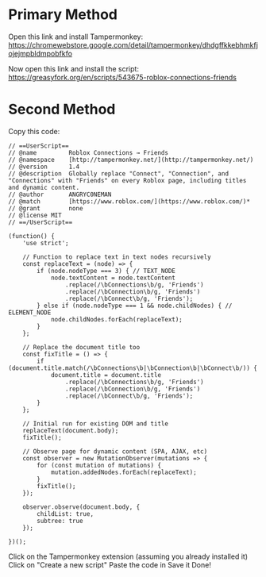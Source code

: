 # Primary Method
Open this link and install Tampermonkey: https://chromewebstore.google.com/detail/tampermonkey/dhdgffkkebhmkfjojejmpbldmpobfkfo

Now open this link and install the script: https://greasyfork.org/en/scripts/543675-roblox-connections-friends

# Second Method
Copy this code:

```
// ==UserScript==
// @name         Roblox Connections → Friends
// @namespace    [http://tampermonkey.net/](http://tampermonkey.net/)
// @version      1.4
// @description  Globally replace "Connect", "Connection", and "Connections" with "Friends" on every Roblox page, including titles and dynamic content.
// @author       ANGRYC0NEMAN
// @match        [https://www.roblox.com/](https://www.roblox.com/)*
// @grant        none
// @license MIT
// ==/UserScript==
 
(function() {
    'use strict';
 
    // Function to replace text in text nodes recursively
    const replaceText = (node) => {
        if (node.nodeType === 3) { // TEXT_NODE
            node.textContent = node.textContent
                .replace(/\bConnections\b/g, 'Friends')
                .replace(/\bConnection\b/g, 'Friends')
                .replace(/\bConnect\b/g, 'Friends');
        } else if (node.nodeType === 1 && node.childNodes) { // ELEMENT_NODE
            node.childNodes.forEach(replaceText);
        }
    };
 
    // Replace the document title too
    const fixTitle = () => {
        if (document.title.match(/\bConnections\b|\bConnection\b|\bConnect\b/)) {
            document.title = document.title
                .replace(/\bConnections\b/g, 'Friends')
                .replace(/\bConnection\b/g, 'Friends')
                .replace(/\bConnect\b/g, 'Friends');
        }
    };
 
    // Initial run for existing DOM and title
    replaceText(document.body);
    fixTitle();
 
    // Observe page for dynamic content (SPA, AJAX, etc)
    const observer = new MutationObserver(mutations => {
        for (const mutation of mutations) {
            mutation.addedNodes.forEach(replaceText);
        }
        fixTitle();
    });
 
    observer.observe(document.body, {
        childList: true,
        subtree: true
    });
 
})();

```

Click on the Tampermonkey extension (assuming you already installed it)
Click on "Create a new script"
Paste the code in
Save it
Done!
